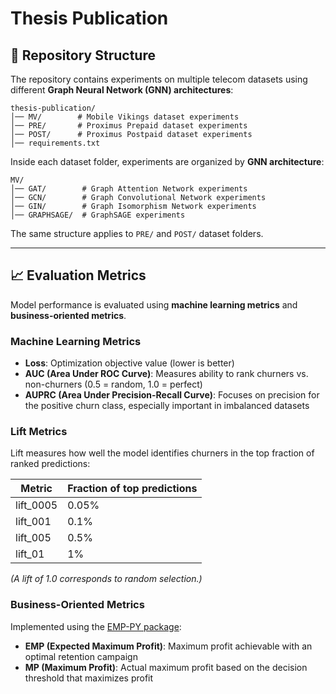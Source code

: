 # Thesis Publication

## 📖 Repository Structure

The repository contains experiments on multiple telecom datasets using different **Graph Neural Network (GNN) architectures**:

```
thesis-publication/
│── MV/        # Mobile Vikings dataset experiments
│── PRE/       # Proximus Prepaid dataset experiments
│── POST/      # Proximus Postpaid dataset experiments
│── requirements.txt
```

Inside each dataset folder, experiments are organized by **GNN architecture**:

```
MV/
│── GAT/        # Graph Attention Network experiments
│── GCN/        # Graph Convolutional Network experiments
│── GIN/        # Graph Isomorphism Network experiments
│── GRAPHSAGE/  # GraphSAGE experiments
```

The same structure applies to `PRE/` and `POST/` dataset folders.

---

## 📈 Evaluation Metrics

Model performance is evaluated using **machine learning metrics** and **business-oriented metrics**.

### Machine Learning Metrics

* **Loss**: Optimization objective value (lower is better)
* **AUC (Area Under ROC Curve)**: Measures ability to rank churners vs. non-churners (0.5 = random, 1.0 = perfect)
* **AUPRC (Area Under Precision-Recall Curve)**: Focuses on precision for the positive churn class, especially important in imbalanced datasets

### Lift Metrics

Lift measures how well the model identifies churners in the top fraction of ranked predictions:

| Metric     | Fraction of top predictions | 
| ---------- | --------------------------- | 
| lift\_0005 | 0.05%                       | 
| lift\_001  | 0.1%                        |
| lift\_005  | 0.5%                        |
| lift\_01   | 1%                          |

*(A lift of 1.0 corresponds to random selection.)*

### Business-Oriented Metrics

Implemented using the [EMP-PY package](https://pypi.org/project/EMP-PY/):

* **EMP (Expected Maximum Profit)**: Maximum profit achievable with an optimal retention campaign
* **MP (Maximum Profit)**: Actual maximum profit based on the decision threshold that maximizes profit
